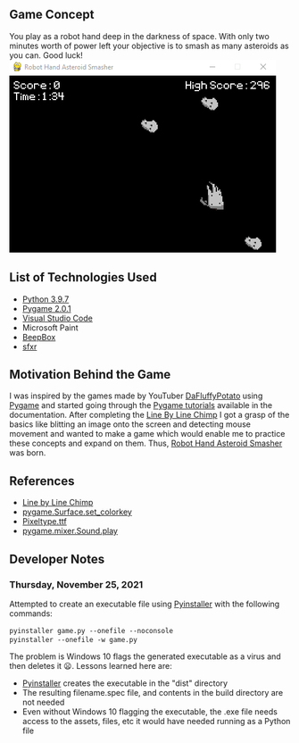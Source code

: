 ## Game Concept
You play as a robot hand deep in the darkness of space.
With only two minutes worth of power left your objective is to smash as many asteroids as you can.
Good luck!  
![Robot Hand Asteroid Smasher GIF](docs/gameplay.gif "Basic gameplay of RHAS")
## List of Technologies Used
- [Python 3.9.7](https://www.python.org/downloads/release/python-397/ "Python 3.9.7")
- [Pygame 2.0.1](https://www.pygame.org/docs/ "Pygame Documentation")
- [Visual Studio Code](https://code.visualstudio.com/ "VS Code")
- Microsoft Paint
- [BeepBox](beepbox.co/ "BeepBox by John Nesky")
- [sfxr](http://www.drpetter.se/project_sfxr.html "sfxr by DrPetter")

## Motivation Behind the Game
I was inspired by the games made by YouTuber [DaFluffyPotato](https://www.youtube.com/c/DaFluffyPotato "DaFluffyPotato's YouTube Channel")
using [Pygame](https://www.pygame.org/docs/) and started going through the [Pygame tutorials](https://www.pygame.org/docs/#tutorials "Pygame Documentation Tutorials")
available in the documentation. After completing the [Line By Line Chimp](https://www.pygame.org/docs/tut/ChimpLineByLine.html "Line By Line Chimp Tutorial") I got a grasp
of the basics like blitting an image onto the screen and detecting mouse movement and wanted to make a game which would enable me to practice these concepts and expand on them.
Thus, [Robot Hand Asteroid Smasher](https://github.com/tonypham04/Robot-Hand-Asteroid-Smasher "RHAS Repo") was born.

## References
- [Line by Line Chimp](https://www.pygame.org/docs/tut/ChimpLineByLine.html "Line by Link Chimp Tutorial from Pygame docs")
- [pygame.Surface.set_colorkey](https://www.pygame.org/docs/ref/surface.html#pygame.Surface.set_colorkey "set_colorkey method from Pygame docs")
- [Pixeltype.ttf](https://github.com/clear-code-projects/UltimatePygameIntro/tree/main/font "Source of the Pixeltype.tff file used in this project")
- [pygame.mixer.Sound.play](https://www.pygame.org/docs/ref/mixer.html#pygame.mixer.Sound.play "play method from Pygame docs")

## Developer Notes
### Thursday, November 25, 2021
Attempted to create an executable file using [Pyinstaller](https://pyinstaller.readthedocs.io/en/stable/installation.html "Install Pyinstaller") with the following commands:
```
pyinstaller game.py --onefile --noconsole
pyinstaller --onefile -w game.py
```
The problem is Windows 10 flags the generated executable as a virus and then deletes it :frowning:.
Lessons learned here are:
- [Pyinstaller](https://www.pyinstaller.org/ "Pyinstaller Quickstart") creates the executable in the "dist" directory
- The resulting filename.spec file, and contents in the build directory are not needed
- Even without Windows 10 flagging the executable, the .exe file needs access to the assets, files, etc it would have needed running as a Python file